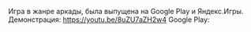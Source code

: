 Игра в жанре аркады, была выпущена на Google Play и Яндекс.Игры.
Демонстрация:
https://youtu.be/8uZU7aZH2w4
Google Play: 

